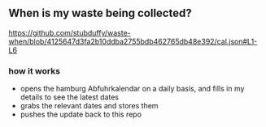 ## When is my waste being collected?
  https://github.com/stubduffy/waste-when/blob/4125647d3fa2b10ddba2755bdb462765db48e392/cal.json#L1-L6
  
  ### how it works
  - opens the hamburg Abfuhrkalendar on a daily basis, and fills in my details to see the latest dates
  - grabs the relevant dates and stores them
  - pushes the update back to this repo
  
